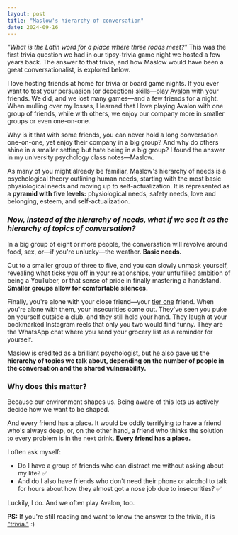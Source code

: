 ```yaml
---
layout: post
title: "Maslow's hierarchy of conversation"
date: 2024-09-16
---
```


_"What is the Latin word for a place where three roads meet?"_ This was the first trivia question we had in our tipsy-trivia game night we hosted a few years back. The answer to that trivia, and how Maslow would have been a great conversationalist, is explored below.

I love hosting friends at home for trivia or board game nights. If you ever want to test your persuasion (or deception) skills—play [Avalon](https://boardgamegeek.com/boardgame/128882/resistance-avalon) with your friends. We did, and we lost many games—and a few friends for a night. When mulling over my losses, I learned that I love playing Avalon with one group of friends, while with others, we enjoy our company more in smaller groups or even one-on-one. 

Why is it that with some friends, you can never hold a long conversation one-on-one, yet enjoy their company in a big group? And why do others shine in a smaller setting but hate being in a big group? I found the answer in my university psychology class notes—Maslow.

As many of you might already be familiar, Maslow's hierarchy of needs is a psychological theory outlining human needs, starting with the most basic physiological needs and moving up to self-actualization. It is represented as a **pyramid with five levels:** physiological needs, safety needs, love and belonging, esteem, and self-actualization.

### _Now, instead of the hierarchy of needs, what if we see it as the hierarchy of topics of conversation?_

In a big group of eight or more people, the conversation will revolve around food, sex, or—if you're unlucky—the weather. **Basic needs.**  

Cut to a smaller group of three to five, and you can slowly unmask yourself, revealing what ticks you off in your relationships, your unfulfilled ambition of being a YouTuber, or that sense of pride in finally mastering a handstand. **Smaller groups allow for comfortable silences.**  

Finally, you're alone with your close friend—your [tier one](https://waitbutwhy.com/2014/12/10-types-odd-friendships-youre-probably-part.html) friend. When you're alone with them, your insecurities come out. They've seen you puke on yourself outside a club, and they still held your hand. They laugh at your bookmarked Instagram reels that only you two would find funny. They are the WhatsApp chat where you send your grocery list as a reminder for yourself.

Maslow is credited as a brilliant psychologist, but he also gave us the **hierarchy of topics we talk about, depending on the number of people in the conversation and the shared vulnerability.**

### **Why does this matter?**
Because our environment shapes us. Being aware of this lets us actively decide how we want to be shaped.

And every friend has a place. It would be oddly terrifying to have a friend who's always deep, or, on the other hand, a friend who thinks the solution to every problem is in the next drink. **Every friend has a place.**

I often ask myself:  
- Do I have a group of friends who can distract me without asking about my life? ✅  
- And do I also have friends who don't need their phone or alcohol to talk for hours about how they almost got a nose job due to insecurities? ✅  

Luckily, I do. And we often play Avalon, too.

**PS:** If you're still reading and want to know the answer to the trivia, it is ["trivia."](https://www.etymonline.com/word/trivia) :)
